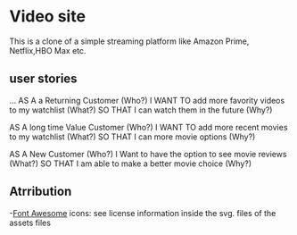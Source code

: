 # Video site

This is a clone of a simple streaming platform like Amazon Prime, Netflix,HBO Max etc.

## user stories

...
AS A a Returning Customer (Who?)
I WANT TO add more favority videos to my watchlist (What?)
SO THAT I can watch them in the future (Why?)

AS A  long  time Value Customer (Who?)
I WANT TO add more recent movies to my watchlist (What?)
SO THAT I can more movie options (Why?)

AS A New Customer (Who?)
I Want to have the option to see movie reviews (What?)
SO THAT I am able to make a better movie choice (Why?)

## Atrribution

-[Font Awesome](https://fontawesome.com/license) icons: see license information inside the svg. files of the assets files
